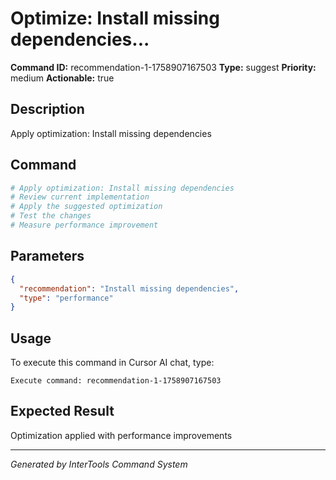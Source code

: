 # Optimize: Install missing dependencies...

**Command ID:** recommendation-1-1758907167503
**Type:** suggest
**Priority:** medium
**Actionable:** true

## Description
Apply optimization: Install missing dependencies

## Command
```bash
# Apply optimization: Install missing dependencies
# Review current implementation
# Apply the suggested optimization
# Test the changes
# Measure performance improvement
```

## Parameters
```json
{
  "recommendation": "Install missing dependencies",
  "type": "performance"
}
```

## Usage
To execute this command in Cursor AI chat, type:
```
Execute command: recommendation-1-1758907167503
```

## Expected Result
Optimization applied with performance improvements

---
*Generated by InterTools Command System*
